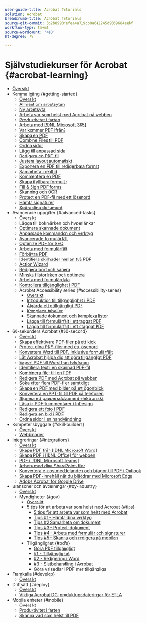 ```yaml
---
user-guide-title: Acrobat Tutorials
solution: Acrobat
breadcrumb-title: Acrobat Tutorials
source-git-commit: 3b2b8993fefea4a719cb0a642245d9339684eebf
workflow-type: tm+mt
source-wordcount: '410'
ht-degree: 7%

---
```



# Självstudiekurser för Acrobat {#acrobat-learning}

+ [Översikt](overview.md)
+ Komma igång {#getting-started}
   + [Översikt](getting-started/getting-started-overview.md)
   + [Allmänt om arbetsytan](getting-started/get-to-know-the-acrobat-dc-interface.md)
   + [Ny arbetsyta](getting-started/new-workspace.md)
   + [Arbeta var som helst med Acrobat på webben](getting-started/acrobatweb.md)
   + [Produktivitet i farten](getting-started/productivity.md)
   + [Arbeta med [!DNL Microsoft 365]](https://experienceleague.adobe.com/docs/document-cloud-learn/acrobat-learning/integrations/integrate-overview.html#microsoft)
   + [Var kommer PDF ifrån?](getting-started/where-do-pdfs-come-from.md)
   + [Skapa en PDF](getting-started/create-pdf.md)
   + [Combine Files till PDF](getting-started/combine-to-pdf.md)
   + [Ordna sidor](getting-started/organize.md)
   + [Lägg till anpassad sida](getting-started/add-custom-page.md)
   + [Redigera en PDF-fil](getting-started/edit-pdf.md)
   + [Justera layout automatiskt](getting-started/auto-adjust-layout.md)
   + [Exportera en PDF till redigerbara format](getting-started/export-pdf.md)
   + [Samarbeta i realtid](getting-started/collaborate.md)
   + [Kommentera en PDF](getting-started/comment-on-pdf-files.md)
   + [Skapa ifyllbara formulär](getting-started/create-fillable-forms.md)
   + [Fill &amp; Sign PDF forms](getting-started/fill-and-sign.md)
   + [Skanning och OCR](getting-started/scan-and-ocr.md)
   + [Protect en PDF-fil med ett lösenord](getting-started/password-protect.md)
   + [Hämta signaturer](getting-started/signatures.md)
   + [Spåra dina dokument](getting-started/track.md)
+ Avancerade uppgifter {#advanced-tasks}
   + [Översikt](advanced-tasks/advanced-tasks-overview.md)
   + [Lägga till bokmärken och hyperlänkar](advanced-tasks/bookmarks.md)
   + [Optimera skannade dokument](advanced-tasks/optimizescan.md)
   + [Anpassade kommandon och verktyg](advanced-tasks/custom.md)
   + [Avancerade formulärfält](advanced-tasks/advancedforms.md)
   + [Optimize PDF för SEO](advanced-tasks/optimizeseo.md)
   + [Arbeta med formulärfält](advanced-tasks/workforms.md)
   + [Förbättra PDF](advanced-tasks/enhance.md)
   + [Identifiera skillnader mellan två PDF](advanced-tasks/compare.md)
   + [Action Wizard](advanced-tasks/action.md)
   + [Redigera bort och sanera](advanced-tasks/redact.md)
   + [Minska filstorleken och optimera](advanced-tasks/reduce.md)
   + [Arbeta med formulärdata](advanced-tasks/formdata.md)
   + [Kontrollera tillgänglighet i PDF](advanced-tasks/accessibility.md)
   + Acrobat Accessibility series {#accessibility-series}
      + [Översikt](advanced-tasks/accessibility-series.md)
      + [Introduktion till tillgänglighet i PDF](advanced-tasks/accessibilitysession1.md)
      + [Åtgärda ett otillgängligt PDF](advanced-tasks/accessibilitysession2.md)
      + [Komplexa tabeller](advanced-tasks/accessibilitysession3.md)
      + [Skannade dokument och komplexa listor](advanced-tasks/accessibilitysession4.md)
      + [Lägga till formulärfält i ett taggat PDF](advanced-tasks/accessibilitysession5.md)
      + [Lägga till formulärfält i ett otaggat PDF](advanced-tasks/accessibilitysession6.md)
+ 60-sekunders Acrobat {#60-second}
   + [Översikt](60-second/60-second-overview.md)
   + [Skapa effektivare PDF-filer på ett kick](60-second/optimize.md)
   + [Protect dina PDF-filer med ett lösenord](60-second/protect.md)
   + [Konvertera Word till PDF, inklusive formulärfält](60-second/wordform.md)
   + [Låt Acrobat hjälpa dig att göra tillgängligt PDF](60-second/accessible.md)
   + [Export PDF till Word från telefonen](60-second/exportwordphone.md)
   + [Identifiera text i en skannad PDF-fil](60-second/textrecognition.md)
   + [Kombinera filer till en PDF](60-second/combine-to-one-pdf.md)
   + [Redigera PDF med Acrobat på webben](60-second/edit.md)
   + [Söka efter flera PDF-filer samtidigt](60-second/search.md)
   + [Skapa en PDF med bilder på ett ögonblick](60-second/photo.md)
   + [Konvertera en PPT-fil till PDF på telefonen](60-second/phone.md)
   + [Signera ett pappersdokument elektroniskt](60-second/sign.md)
   + [Läsa in PDF-kommentarer i InDesign](60-second/indesign.md)
   + [Redigera ett foto i PDF](60-second/editphoto.md)
   + [Redigera en bild i PDF](60-second/editgraphic.md)
   + [Ordna sidor i en handvändning](60-second/organize.md)
+ Kompetensbyggare {#skill-builders}
   + [Översikt](skill-builder/skill-builder-overview.md)
   + [Webbinarier](skill-builder/skill-builder-webinars.md)
+ Integreringar {#integrations}
   + [Översikt](integrate/integrate-overview.md)
   + [Skapa PDF från [!DNL Microsoft Word]](integrate/createfromword.md)
   + [Skapa PDF i [!DNL Office] för webben](integrate/createofficeweb.md)
   + [PDF i [!DNL Microsoft Teams]](integrate/acrobatandteams.md)
   + [Arbeta med dina SharePoint-filer](integrate/acrobatandsp.md)
   + [Konvertera e-postmeddelanden och bilagor till PDF i Outlook](integrate/outlook.md)
   + [Skapa PDF-innehåll när du bläddrar med Microsoft Edge](integrate/edge.md)
   + [Adobe Acrobat för Google Drive](integrate/acrobatandgoogle.md)
+ Branscher och avdelningar {#by-industry}
   + [Översikt](industry/industry-overview.md)
   + Myndigheter {#gov}
      + [Översikt](industry/gov/gov-overview.md)
      + 5 tips för att arbeta var som helst med Acrobat {#tips}
         + [5 tips för att arbeta var som helst med Acrobat](industry/gov/5-tips-for-working-anywhere-with-acrobat-dc-for-government.md)
         + [Tips #1 - Hämta dina verktyg](industry/gov/get-your-tools.md)
         + [Tips #2 Samarbeta om dokument](industry/gov/collaborate-on-documents.md)
         + [Tips #3 - Protect-dokument](industry/gov/protect-digital-documents.md)
         + [Tips #4 - Arbeta med formulär och signaturer](industry/gov/work-with-forms-and-signatures.md)
         + [Tips #5 - Skanna och redigera på mobilen](industry/gov/scan-and-edit-on-mobile.md)
      + Tillgänglighet {#pdfs}
         + [Göra PDF tillgängligt](industry/gov/making-pdfs-accessible.md)
         + [#1 - Tillgänglighet](industry/gov/understanding-accessibility.md)
         + [#2 - Redigering i Word](industry/gov/authoring-in-word.md)
         + [#3 - Slutbehandling i Acrobat](industry/gov/finishing-in-acrobat.md)
         + [Göra valsedlar i PDF mer tillgängliga](industry/gov/making-pdf-ballots-accessible.md)
+ Framkalla {#develop}
   + [Översikt](develop/develop-overview.md)
+ Driftsätt {#deploy}
   + [Översikt](deploy/deploy-overview.md)
   + [Viktiga Acrobat DC-produktuppdateringar för ETLA](deploy/signentitlementchanges.md)
+ Mobila enheter {#mobile}
   + [Översikt](mobile/mobile-overview.md)
   + [Produktivitet i farten](https://experienceleague.adobe.com/docs/document-cloud-learn/acrobat-learning/getting-started/productivity.html)
   + [Skanna vad som helst till PDF](mobile/scan-mobile-app.md)

